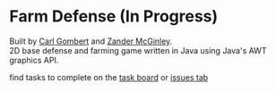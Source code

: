 # Farm Defense (In Progress)
Built by [Carl Gombert](https://github.com/carlgombert) and [Zander McGinley](https://github.com/zandermmcg).  
2D base defense and farming game written in Java using Java's AWT graphics API.  

find tasks to complete on the [task board](https://github.com/users/carlgombert/projects/4/views/1) or [issues tab](https://github.com/carlgombert/Farm-Defense/issues)
